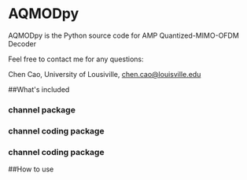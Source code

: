 # AQMODpy
AQMODpy is the Python source code for AMP Quantized-MIMO-OFDM Decoder

Feel free to contact me for any questions:

Chen Cao, University of Lousiville, chen.cao@louisville.edu



##What's included
### channel package
### channel coding package
### channel coding package
##How to use 

